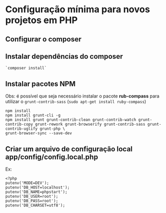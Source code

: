 # Configuração mínima para novos projetos em PHP

## Configurar o composer


## Instalar dependências do composer
	`composer install`

## Instalar pacotes NPM
Obs: é possível que seja necessário instalar o pacote **rub-compass** para utilizar o `grunt-contrib-sass` (`sudo apt-get install ruby-compass`)
```
npm install
npm install grunt-cli -g
npm install grunt grunt-contrib-clean grunt-contrib-watch grunt-contrib-copy grunt-rework grunt-browserify grunt-contrib-sass grunt-contrib-uglify grunt-php \
grunt-browser-sync --save-dev
```

## Criar um arquivo de configuração local **app/config/config.local.php**
Ex:
```.php
<?php
putenv('MODE=DEV');
putenv('DB_HOST=localhost');
putenv('DB_NAME=phpstart');
putenv('DB_USER=root');
putenv('DB_PASS=root');
putenv('DB_CHARSET=utf8');
```
